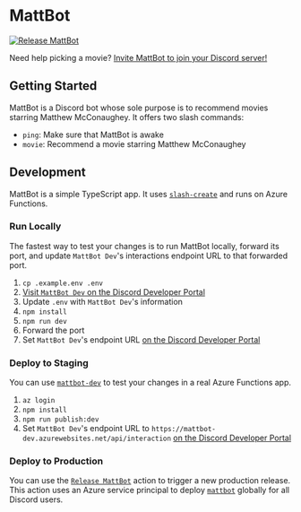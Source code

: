 # MattBot

[![Release MattBot](https://github.com/jungaretti/mattbot/actions/workflows/release.yml/badge.svg)](https://github.com/jungaretti/mattbot/actions/workflows/release.yml)

Need help picking a movie? [Invite MattBot to join your Discord server!](https://discord.com/api/oauth2/authorize?client_id=862484713884221452&permissions=0&scope=bot%20applications.commands)

## Getting Started

MattBot is a Discord bot whose sole purpose is to recommend movies starring Matthew McConaughey. It offers two slash commands:

- `ping`: Make sure that MattBot is awake
- `movie`: Recommend a movie starring Matthew McConaughey

## Development

MattBot is a simple TypeScript app. It uses [`slash-create`](https://github.com/Snazzah/slash-create) and runs on Azure Functions.

### Run Locally

The fastest way to test your changes is to run MattBot locally, forward its port, and update `MattBot Dev`'s interactions endpoint URL to that forwarded port.

1. `cp .example.env .env`
1. [Visit `MattBot Dev` on the Discord Developer Portal](https://discord.com/developers/applications/1043439421632036964/information)
1. Update `.env` with `MattBot Dev`'s information
1. `npm install`
1. `npm run dev`
1. Forward the port
1. Set `MattBot Dev`'s endpoint URL [on the Discord Developer Portal](https://discord.com/developers/applications/1043439421632036964/information)

### Deploy to Staging

You can use [`mattbot-dev`](https://portal.azure.com/#@jungarettioutlook.onmicrosoft.com/resource/subscriptions/766d1f2a-4758-42f6-b770-355bd807d6ac/resourceGroups/mattbot-dev-usc/providers/Microsoft.Web/sites/mattbot-dev/appServices) to test your changes in a real Azure Functions app.

1. `az login`
1. `npm install`
1. `npm run publish:dev`
1. Set `MattBot Dev`'s endpoint URL to `https://mattbot-dev.azurewebsites.net/api/interaction` [on the Discord Developer Portal](https://discord.com/developers/applications/1043439421632036964/information)

### Deploy to Production

You can use the [`Release MattBot`](https://github.com/jungaretti/mattbot/actions/workflows/release.yml) action to trigger a new production release. This action uses an Azure service principal to deploy [`mattbot`](https://portal.azure.com/#@jungarettioutlook.onmicrosoft.com/resource/subscriptions/766d1f2a-4758-42f6-b770-355bd807d6ac/resourceGroups/mattbot-usc/providers/Microsoft.Web/sites/mattbot/appServices) globally for all Discord users.
